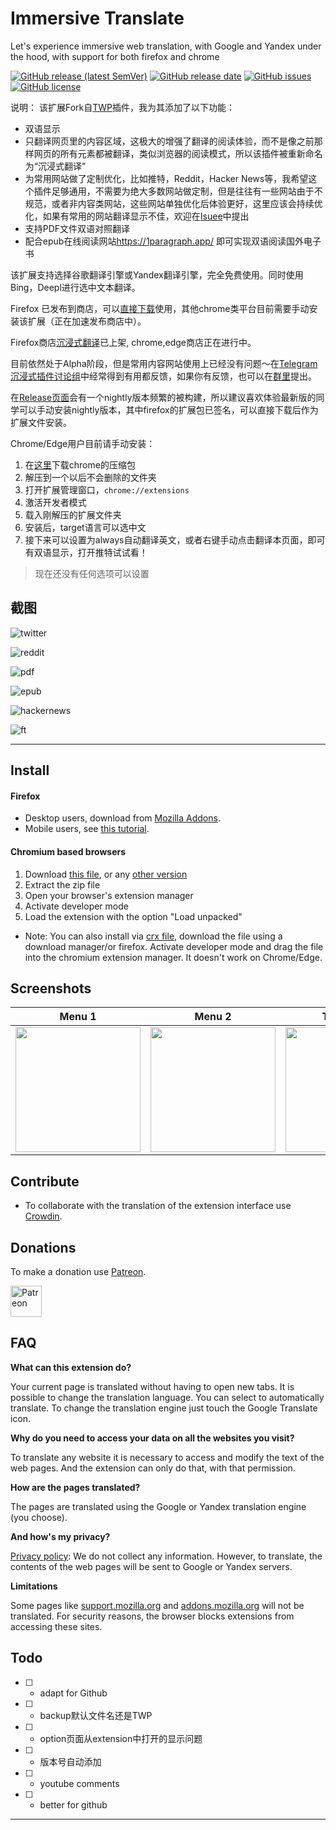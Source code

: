 
# Immersive Translate

Let's experience immersive web translation, with Google and Yandex under the hood, with support for both firefox and chrome 

[![GitHub release (latest SemVer)](https://img.shields.io/github/v/release/immersive-translate/immersive-translate?label=latest%20version&sort=semver)](https://github.com/immersive-translate/releases)
[![GitHub release date](https://img.shields.io/github/release-date/immersive-translate/immersive-translate?labely)](https://github.com/immersive-translate/immersive-translate/latest)
[![GitHub issues](https://img.shields.io/github/issues/immersive-translate/immersive-translate?color=red)](https://github.com/immersive-translate/immersive-translate/issues)
[![GitHub license](https://img.shields.io/github/license/immersive-translate/immersive-translate?color=lightgrey)](https://github.com/immersive-translate/immersive-translate/blob/master/LICENSE)


说明： 该扩展Fork自[TWP](https://github.com/immersive-translate/immersive-translate)插件，我为其添加了以下功能：

- 双语显示
- 只翻译网页里的内容区域，这极大的增强了翻译的阅读体验，而不是像之前那样网页的所有元素都被翻译，类似浏览器的阅读模式，所以该插件被重新命名为“沉浸式翻译”
- 为常用网站做了定制优化，比如推特，Reddit，Hacker News等，我希望这个插件足够通用，不需要为绝大多数网站做定制，但是往往有一些网站由于不规范，或者非内容类网站，这些网站单独优化后体验更好，这里应该会持续优化，如果有常用的网站翻译显示不佳，欢迎在[Isuee](https://github.com/theowenyoung/Traduzir-paginas-web/issues)中提出
- 支持PDF文件双语对照翻译
- 配合epub在线阅读网站<https://1paragraph.app/> 即可实现双语阅读国外电子书

该扩展支持选择谷歌翻译引擎或Yandex翻译引擎，完全免费使用。同时使用Bing，Deepl进行选中文本翻译。

Firefox 已发布到商店，可以[直接下载](https://addons.mozilla.org/en-US/firefox/addon/immersive-translate/)使用，其他chrome类平台目前需要手动安装该扩展（正在加速发布商店中）。



Firefox商店[沉浸式翻译](https://addons.mozilla.org/en-US/firefox/addon/immersive-translate/)已上架, chrome,edge商店正在进行中。

目前依然处于Alpha阶段，但是常用内容网站使用上已经没有问题～在[Telegram 沉浸式插件讨论组](https://t.me/+rq848Z09nehlOTgx)中经常得到有用都反馈，如果你有反馈，也可以在[群里](https://t.me/+rq848Z09nehlOTgx)提出。

在[Release页面](https://github.com/theowenyoung/Traduzir-paginas-web/releases)会有一个nightly版本频繁的被构建，所以建议喜欢体验最新版的同学可以手动安装nightly版本，其中firefox的扩展包已签名，可以直接下载后作为扩展文件安装。

Chrome/Edge用户目前请手动安装：

1. 在[这里](https://github.com/theowenyoung/Traduzir-paginas-web/releases)下载chrome的压缩包
2. 解压到一个以后不会删除的文件夹
3. 打开扩展管理窗口，`chrome://extensions`
4. 激活开发者模式
5. 载入刚解压的扩展文件夹
6. 安装后，target语言可以选中文
7. 接下来可以设置为always自动翻译英文，或者右键手动点击翻译本页面，即可有双语显示，打开推特试试看！


> 现在还没有任何选项可以设置

## 截图

![twitter](assets/twitter.png)

![reddit](assets/reddit.png)

![pdf](assets/pdf.png)

![epub](assets/epub.jpg)

![hackernews](assets/hackernews.png)

![ft](assets/ft.png)

---

## Install

#### Firefox
- Desktop users, download from [Mozilla Addons](https://addons.mozilla.org/firefox/addon/traduzir-paginas-web/).
- Mobile users, see [this tutorial](https://www.ghacks.net/2020/10/01/you-can-now-install-any-add-on-in-firefox-nightly-for-android-but-it-is-complicated/).

#### Chromium based browsers

1. Download [this file](https://github.com/immersive-translate/immersive-translate/releases/download/v9.6/TWP.9.6.Chromium.zip), or any [other version](https://github.com/immersive-translate/immersive-translate/releases)
2. Extract the zip file
3. Open your browser's extension manager
4. Activate developer mode
5. Load the extension with the option "Load unpacked"
- Note: You can also install via [crx file](https://github.com/immersive-translate/immersive-translate/releases/download/v9.6/TWP.9.6.crx), download the file using a download manager/or firefox. Activate developer mode and drag the file into the chromium extension manager. It doesn't work on Chrome/Edge.

## Screenshots
| Menu 1 | Menu 2 | Translated |
| :--: | :--: | :--: |
| <img src="https://addons.mozilla.org/user-media/previews/full/258/258434.png" height="200"> | <img src="https://addons.mozilla.org/user-media/previews/full/258/258435.png" height="200"> | <img src="https://addons.mozilla.org/user-media/previews/full/258/258436.png" height="200"> |

## Contribute

- To collaborate with the translation of the extension interface use [Crowdin](https://crowdin.com/project/translate-web-pages).

## Donations

To make a donation use [Patreon](https://www.patreon.com/filipeps).

[<img src="https://github.com/immersive-translate/immersive-translate/blob/master/src/icons/patreon.png" alt="Patreon" height="50">](https://www.patreon.com/filipeps)

## FAQ

**What can this extension do?**

Your current page is translated without having to open new tabs.
It is possible to change the translation language.
You can select to automatically translate.
To change the translation engine just touch the Google Translate icon. 

**Why do you need to access your data on all the websites you visit?**

To translate any website it is necessary to access and modify the text of the web pages. And the extension can only do that, with that permission.

**How are the pages translated?**

The pages are translated using the Google or Yandex translation engine (you choose).

**And how's my privacy?**

[Privacy policy](https://addons.mozilla.org/addon/traduzir-paginas-web/privacy/): We do not collect any information. However, to translate, the contents of the web pages will be sent to Google or Yandex servers.

**Limitations**

Some pages like [support.mozilla.org](https://support.mozilla.org/) and [addons.mozilla.org](http://addons.mozilla.org/) will not be translated. For security reasons, the browser blocks extensions from accessing these sites.

## Todo


- [ ] - adapt for Github
- [ ] - backup默认文件名还是TWP
- [ ] - option页面从extension中打开的显示问题 
- [ ] - 版本号自动添加
- [ ] - youtube comments
- [ ] - better for github

---
